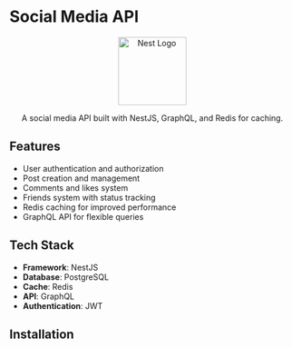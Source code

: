 # Social Media API

<p align="center">
  <a href="http://nestjs.com/" target="blank"><img src="https://nestjs.com/img/logo-small.svg" width="120" alt="Nest Logo" /></a>
</p>

<p align="center">A social media API built with NestJS, GraphQL, and Redis for caching.</p>

## Features

- User authentication and authorization
- Post creation and management
- Comments and likes system
- Friends system with status tracking
- Redis caching for improved performance
- GraphQL API for flexible queries

## Tech Stack

- **Framework**: NestJS
- **Database**: PostgreSQL
- **Cache**: Redis
- **API**: GraphQL
- **Authentication**: JWT

## Installation
